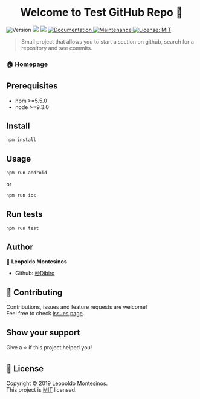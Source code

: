 <h1 align="center">Welcome to Test GitHub Repo 👋</h1>
<p>
  <img alt="Version" src="https://img.shields.io/badge/version-0.1-blue.svg?cacheSeconds=2592000" />
  <img src="https://img.shields.io/badge/npm-%3E%3D5.5.0-blue.svg" />
  <img src="https://img.shields.io/badge/node-%3E%3D9.3.0-blue.svg" />
  <a href="https://github.com/kefranabg/readme-md-generator#readme">
    <img alt="Documentation" src="https://img.shields.io/badge/documentation-yes-brightgreen.svg" target="_blank" />
  </a>
  <a href="https://github.com/kefranabg/readme-md-generator/graphs/commit-activity">
    <img alt="Maintenance" src="https://img.shields.io/badge/Maintained%3F-yes-green.svg" target="_blank" />
  </a>
  <a href="https://github.com/kefranabg/readme-md-generator/blob/master/LICENSE">
    <img alt="License: MIT" src="https://img.shields.io/badge/License-MIT-yellow.svg" target="_blank" />
  </a>
</p>

> Small project that allows you to start a section on github, search for a repository and see commits.


### 🏠 [Homepage](https://github.com/dibiro/test_github_repo)

## Prerequisites

- npm >=5.5.0
- node >=9.3.0

## Install

```sh
npm install
```

## Usage

```sh
npm run android
```

or 

```sh
npm run ios
```
## Run tests

```sh
npm run test
```

## Author

👤 **Leopoldo Montesinos**

* Github: [@Dibiro](https://github.com/Dibiro)

## 🤝 Contributing

Contributions, issues and feature requests are welcome!<br />Feel free to check [issues page](https://github.com/dibiro/test_github_repo/issues).

## Show your support

Give a ⭐️ if this project helped you!

## 📝 License

Copyright © 2019 [Leopoldo Montesinos](https://github.com/Dibiro).<br />
This project is [MIT](https://github.com/dibiro/test_github_repo/LICENSE) licensed.
